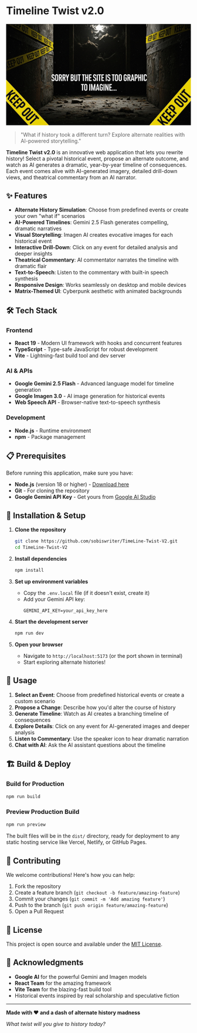# Timeline Twist v2.0

![Timeline Twist Banner](default.png)

> "What if history took a different turn? Explore alternate realities with AI-powered storytelling."

**Timeline Twist v2.0** is an innovative web application that lets you rewrite history! Select a pivotal historical event, propose an alternate outcome, and watch as AI generates a dramatic, year-by-year timeline of consequences. Each event comes alive with AI-generated imagery, detailed drill-down views, and theatrical commentary from an AI narrator.

## ✨ Features

- **Alternate History Simulation**: Choose from predefined events or create your own "what if" scenarios
- **AI-Powered Timelines**: Gemini 2.5 Flash generates compelling, dramatic narratives
- **Visual Storytelling**: Imagen AI creates evocative images for each historical event
- **Interactive Drill-Down**: Click on any event for detailed analysis and deeper insights
- **Theatrical Commentary**: AI commentator narrates the timeline with dramatic flair
- **Text-to-Speech**: Listen to the commentary with built-in speech synthesis
- **Responsive Design**: Works seamlessly on desktop and mobile devices
- **Matrix-Themed UI**: Cyberpunk aesthetic with animated backgrounds

## 🛠️ Tech Stack

### Frontend
- **React 19** - Modern UI framework with hooks and concurrent features
- **TypeScript** - Type-safe JavaScript for robust development
- **Vite** - Lightning-fast build tool and dev server

### AI & APIs
- **Google Gemini 2.5 Flash** - Advanced language model for timeline generation
- **Google Imagen 3.0** - AI image generation for historical events
- **Web Speech API** - Browser-native text-to-speech synthesis

### Development
- **Node.js** - Runtime environment
- **npm** - Package management

## 📋 Prerequisites

Before running this application, make sure you have:

- **Node.js** (version 18 or higher) - [Download here](https://nodejs.org/)
- **Git** - For cloning the repository
- **Google Gemini API Key** - Get yours from [Google AI Studio](https://makersuite.google.com/app/apikey)

## 🚀 Installation & Setup

1. **Clone the repository**
   ```bash
   git clone https://github.com/sobiswriter/TimeLine-Twist-V2.git
   cd TimeLine-Twist-V2
   ```

2. **Install dependencies**
   ```bash
   npm install
   ```

3. **Set up environment variables**
   - Copy the `.env.local` file (if it doesn't exist, create it)
   - Add your Gemini API key:
     ```
     GEMINI_API_KEY=your_api_key_here
     ```

4. **Start the development server**
   ```bash
   npm run dev
   ```

5. **Open your browser**
   - Navigate to `http://localhost:5173` (or the port shown in terminal)
   - Start exploring alternate histories!

## 📖 Usage

1. **Select an Event**: Choose from predefined historical events or create a custom scenario
2. **Propose a Change**: Describe how you'd alter the course of history
3. **Generate Timeline**: Watch as AI creates a branching timeline of consequences
4. **Explore Details**: Click on any event for AI-generated images and deeper analysis
5. **Listen to Commentary**: Use the speaker icon to hear dramatic narration
6. **Chat with AI**: Ask the AI assistant questions about the timeline

## 🏗️ Build & Deploy

### Build for Production
```bash
npm run build
```

### Preview Production Build
```bash
npm run preview
```

The built files will be in the `dist/` directory, ready for deployment to any static hosting service like Vercel, Netlify, or GitHub Pages.

## 🤝 Contributing

We welcome contributions! Here's how you can help:

1. Fork the repository
2. Create a feature branch (`git checkout -b feature/amazing-feature`)
3. Commit your changes (`git commit -m 'Add amazing feature'`)
4. Push to the branch (`git push origin feature/amazing-feature`)
5. Open a Pull Request

## 📄 License

This project is open source and available under the [MIT License](LICENSE).

## 🙏 Acknowledgments

- **Google AI** for the powerful Gemini and Imagen models
- **React Team** for the amazing framework
- **Vite Team** for the blazing-fast build tool
- Historical events inspired by real scholarship and speculative fiction

---

**Made with ❤️ and a dash of alternate history madness**

*What twist will you give to history today?*
